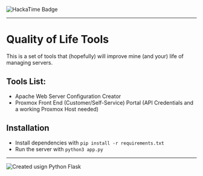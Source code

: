 ![HackaTime Badge](https://hackatime-badge.hackclub.com/U09233C2W57/apache-config-assist)

---

# Quality of Life Tools
This is a set of tools that (hopefully) will improve mine (and your) life of managing servers.

## Tools List:

- Apache Web Server Configuration Creator
- Proxmox Front End (Customer/Self-Service) Portal (API Credentials and a working Proxmox Host needed)

## Installation

- Install dependencies with `pip install -r requirements.txt`
- Run the server with `python3 app.py`

---

![Created usign Python Flask](https://img.shields.io/badge/Flask-000000?style=for-the-badge&logo=Flask&logoColor=white)